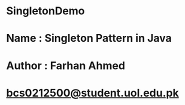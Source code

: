 # SingletonDemo
#
#
# Name : Singleton Pattern in Java
# Author : Farhan Ahmed
# bcs0212500@student.uol.edu.pk
#
